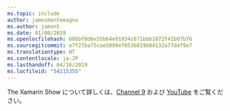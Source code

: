 ```yaml
---
ms.topic: include
author: jamesmontemagno
ms.author: jamont
ms.date: 01/08/2019
ms.openlocfilehash: 68bbf0d6e55b64e91934c671bbb1872f41b07b76
ms.sourcegitcommit: e7f27ba75cae5099ef053b819b84132a77d4f9e7
ms.translationtype: HT
ms.contentlocale: ja-JP
ms.lasthandoff: 04/16/2019
ms.locfileid: "54115355"
---
```

The Xamarin Show について詳しくは、[Channel 9](https://channel9.msdn.com/Shows/XamarinShow) および [YouTube](https://www.youtube.com/playlist?list=PLlrxD0HtieHjcWsAFoFnPy6I0dn9fDOjS) をご覧ください。
